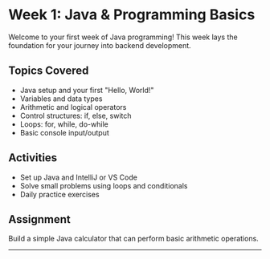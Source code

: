 # Week 1: Java & Programming Basics

Welcome to your first week of Java programming! This week lays the foundation for your journey into backend development.

## Topics Covered

- Java setup and your first "Hello, World!"
- Variables and data types
- Arithmetic and logical operators
- Control structures: if, else, switch
- Loops: for, while, do-while
- Basic console input/output

## Activities

- Set up Java and IntelliJ or VS Code
- Solve small problems using loops and conditionals
- Daily practice exercises

## Assignment

Build a simple Java calculator that can perform basic arithmetic operations.

---
